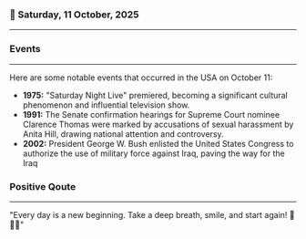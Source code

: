 ### 📅 Saturday, 11 October, 2025
------
### Events
------
Here are some notable events that occurred in the USA on October 11:

- **1975:** "Saturday Night Live" premiered, becoming a significant cultural phenomenon and influential television show.
- **1991:** The Senate confirmation hearings for Supreme Court nominee Clarence Thomas were marked by accusations of sexual harassment by Anita Hill, drawing national attention and controversy.
- **2002:** President George W. Bush enlisted the United States Congress to authorize the use of military force against Iraq, paving the way for the Iraq
### Positive Qoute
------
"Every day is a new beginning. Take a deep breath, smile, and start again! 🌅✨😊"

